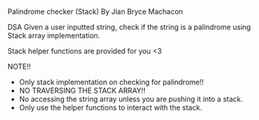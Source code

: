 Palindrome checker (Stack)
By Jian Bryce Machacon

DSA
Given a user inputted string, check if the string is a palindrome using Stack array implementation.

Stack helper functions are provided for you <3

NOTE!!  
   - Only stack implementation on checking for palindrome!!
   - NO TRAVERSING THE STACK ARRAY!!
   - No accessing the string array unless you are pushing it into a stack.
   - Only use the helper functions to interact with the stack.   